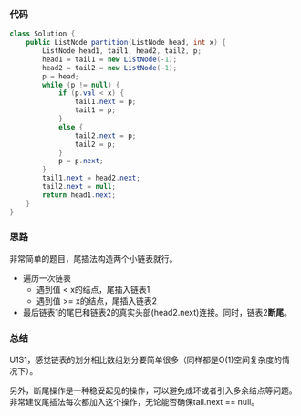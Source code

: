 ### 代码

``` java
class Solution {
    public ListNode partition(ListNode head, int x) {
        ListNode head1, tail1, head2, tail2, p;
        head1 = tail1 = new ListNode(-1);
        head2 = tail2 = new ListNode(-1);
        p = head;
        while (p != null) {
            if (p.val < x) {
                tail1.next = p;
                tail1 = p;
            }
            else {
                tail2.next = p;
                tail2 = p;
            }
            p = p.next;
        }
        tail1.next = head2.next;
        tail2.next = null;
        return head1.next;
    }
}
```



### 思路

非常简单的题目，尾插法构造两个小链表就行。

* 遍历一次链表
  * 遇到值 < x的结点，尾插入链表1
  * 遇到值 >= x的结点，尾插入链表2
* 最后链表1的尾巴和链表2的真实头部(head2.next)连接。同时，链表2**断尾**。



### 总结

U1S1，感觉链表的划分相比数组划分要简单很多（同样都是O(1)空间复杂度的情况下）。

另外，断尾操作是一种稳妥起见的操作，可以避免成环或者引入多余结点等问题。非常建议尾插法每次都加入这个操作，无论能否确保tail.next == null。